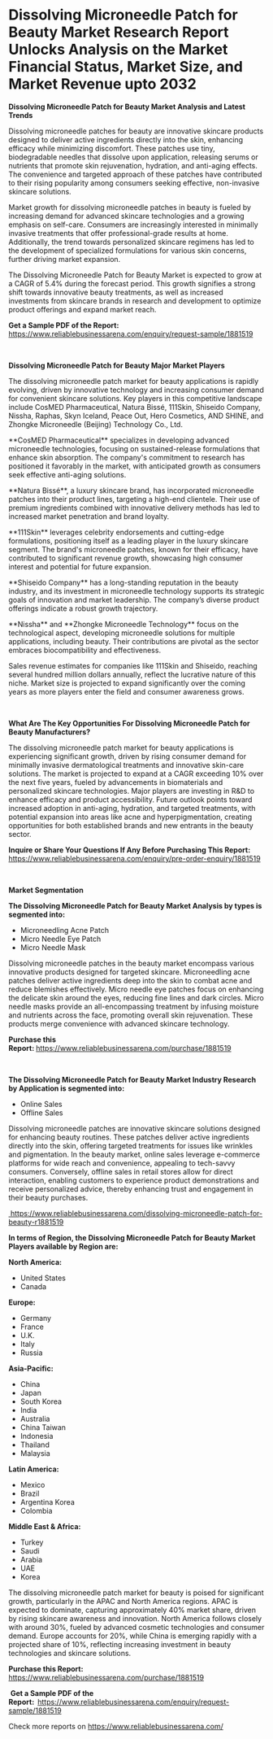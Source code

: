 <p><h1>Dissolving Microneedle Patch for Beauty Market Research Report Unlocks Analysis on the Market Financial Status, Market Size, and Market Revenue upto 2032</h1></p><p><strong>Dissolving Microneedle Patch for Beauty Market Analysis and Latest Trends</strong></p>
<p><p>Dissolving microneedle patches for beauty are innovative skincare products designed to deliver active ingredients directly into the skin, enhancing efficacy while minimizing discomfort. These patches use tiny, biodegradable needles that dissolve upon application, releasing serums or nutrients that promote skin rejuvenation, hydration, and anti-aging effects. The convenience and targeted approach of these patches have contributed to their rising popularity among consumers seeking effective, non-invasive skincare solutions.</p><p>Market growth for dissolving microneedle patches in beauty is fueled by increasing demand for advanced skincare technologies and a growing emphasis on self-care. Consumers are increasingly interested in minimally invasive treatments that offer professional-grade results at home. Additionally, the trend towards personalized skincare regimens has led to the development of specialized formulations for various skin concerns, further driving market expansion.</p><p>The Dissolving Microneedle Patch for Beauty Market is expected to grow at a CAGR of 5.4% during the forecast period. This growth signifies a strong shift towards innovative beauty treatments, as well as increased investments from skincare brands in research and development to optimize product offerings and expand market reach.</p></p>
<p><strong>Get a Sample PDF of the Report:&nbsp;</strong> <a href="https://www.reliablebusinessarena.com/enquiry/request-sample/1881519?utm_campaign=2258&utm_medium=2&utm_source=Github&utm_content=ia&utm_term=10022025&utm_id=dissolving-microneedle-patch-for-beauty">https://www.reliablebusinessarena.com/enquiry/request-sample/1881519</a></p>
<p>&nbsp;</p>
<p><strong>Dissolving Microneedle Patch for Beauty Major Market Players</strong></p>
<p><p>The dissolving microneedle patch market for beauty applications is rapidly evolving, driven by innovative technology and increasing consumer demand for convenient skincare solutions. Key players in this competitive landscape include CosMED Pharmaceutical, Natura Bissé, 111Skin, Shiseido Company, Nissha, Raphas, Skyn Iceland, Peace Out, Hero Cosmetics, AND SHINE, and Zhongke Microneedle (Beijing) Technology Co., Ltd.</p><p>**CosMED Pharmaceutical** specializes in developing advanced microneedle technologies, focusing on sustained-release formulations that enhance skin absorption. The company's commitment to research has positioned it favorably in the market, with anticipated growth as consumers seek effective anti-aging solutions.</p><p>**Natura Bissé**, a luxury skincare brand, has incorporated microneedle patches into their product lines, targeting a high-end clientele. Their use of premium ingredients combined with innovative delivery methods has led to increased market penetration and brand loyalty.</p><p>**111Skin** leverages celebrity endorsements and cutting-edge formulations, positioning itself as a leading player in the luxury skincare segment. The brand's microneedle patches, known for their efficacy, have contributed to significant revenue growth, showcasing high consumer interest and potential for future expansion.</p><p>**Shiseido Company** has a long-standing reputation in the beauty industry, and its investment in microneedle technology supports its strategic goals of innovation and market leadership. The company’s diverse product offerings indicate a robust growth trajectory.</p><p>**Nissha** and **Zhongke Microneedle Technology** focus on the technological aspect, developing microneedle solutions for multiple applications, including beauty. Their contributions are pivotal as the sector embraces biocompatibility and effectiveness.</p><p>Sales revenue estimates for companies like 111Skin and Shiseido, reaching several hundred million dollars annually, reflect the lucrative nature of this niche. Market size is projected to expand significantly over the coming years as more players enter the field and consumer awareness grows.</p></p>
<p>&nbsp;</p>
<p><strong>What Are The Key Opportunities For Dissolving Microneedle Patch for Beauty Manufacturers?</strong></p>
<p><p>The dissolving microneedle patch market for beauty applications is experiencing significant growth, driven by rising consumer demand for minimally invasive dermatological treatments and innovative skin-care solutions. The market is projected to expand at a CAGR exceeding 10% over the next five years, fueled by advancements in biomaterials and personalized skincare technologies. Major players are investing in R&D to enhance efficacy and product accessibility. Future outlook points toward increased adoption in anti-aging, hydration, and targeted treatments, with potential expansion into areas like acne and hyperpigmentation, creating opportunities for both established brands and new entrants in the beauty sector.</p></p>
<p><strong>Inquire or Share Your Questions If Any Before Purchasing This Report:</strong> <a href="https://www.reliablebusinessarena.com/enquiry/pre-order-enquiry/1881519?utm_campaign=2258&utm_medium=2&utm_source=Github&utm_content=ia&utm_term=10022025&utm_id=dissolving-microneedle-patch-for-beauty">https://www.reliablebusinessarena.com/enquiry/pre-order-enquiry/1881519</a></p>
<p>&nbsp;</p>
<p><strong>Market Segmentation</strong></p>
<p><strong>The Dissolving Microneedle Patch for Beauty Market Analysis by types is segmented into:</strong></p>
<p><ul><li>Microneedling Acne Patch</li><li>Micro Needle Eye Patch</li><li>Micro Needle Mask</li></ul></p>
<p><p>Dissolving microneedle patches in the beauty market encompass various innovative products designed for targeted skincare. Microneedling acne patches deliver active ingredients deep into the skin to combat acne and reduce blemishes effectively. Micro needle eye patches focus on enhancing the delicate skin around the eyes, reducing fine lines and dark circles. Micro needle masks provide an all-encompassing treatment by infusing moisture and nutrients across the face, promoting overall skin rejuvenation. These products merge convenience with advanced skincare technology.</p></p>
<p><strong>Purchase this Report:&nbsp;</strong><a href="https://www.reliablebusinessarena.com/purchase/1881519?utm_campaign=2258&utm_medium=2&utm_source=Github&utm_content=ia&utm_term=10022025&utm_id=dissolving-microneedle-patch-for-beauty">https://www.reliablebusinessarena.com/purchase/1881519</a></p>
<p>&nbsp;</p>
<p><strong>The Dissolving Microneedle Patch for Beauty Market Industry Research by Application is segmented into:</strong></p>
<p><ul><li>Online Sales</li><li>Offline Sales</li></ul></p>
<p><p>Dissolving microneedle patches are innovative skincare solutions designed for enhancing beauty routines. These patches deliver active ingredients directly into the skin, offering targeted treatments for issues like wrinkles and pigmentation. In the beauty market, online sales leverage e-commerce platforms for wide reach and convenience, appealing to tech-savvy consumers. Conversely, offline sales in retail stores allow for direct interaction, enabling customers to experience product demonstrations and receive personalized advice, thereby enhancing trust and engagement in their beauty purchases.</p></p>
<p><a href="https://www.reliablebusinessarena.com/dissolving-microneedle-patch-for-beauty-r1881519?utm_campaign=2258&utm_medium=2&utm_source=Github&utm_content=ia&utm_term=10022025&utm_id=dissolving-microneedle-patch-for-beauty">&nbsp;https://www.reliablebusinessarena.com/dissolving-microneedle-patch-for-beauty-r1881519</a></p>
<p><strong>In terms of Region, the Dissolving Microneedle Patch for Beauty Market Players available by Region are:</strong></p>
<p>
    <p> <strong> North America: </strong>
        <ul>
            <li>United States</li>
            <li>Canada</li>
        </ul>
        </p> 
    <p> <strong> Europe: </strong>
        <ul>
            <li>Germany</li>
            <li>France</li>
            <li>U.K.</li>
            <li>Italy</li>
            <li>Russia</li>
        </ul>
        </p> 
    <p> <strong> Asia-Pacific: </strong>
        <ul>
            <li>China</li>
            <li>Japan</li>
            <li>South Korea</li>
            <li>India</li>
            <li>Australia</li>
            <li>China Taiwan</li>
            <li>Indonesia</li>
            <li>Thailand</li>
            <li>Malaysia</li>
        </ul>
        </p> 
    <p> <strong> Latin America: </strong>
        <ul>
            <li>Mexico</li>
            <li>Brazil</li>
            <li>Argentina Korea</li>
            <li>Colombia</li>
        </ul>
        </p> 
    <p> <strong> Middle East & Africa: </strong>
        <ul>
            <li>Turkey</li>
            <li>Saudi</li>
            <li>Arabia</li>
            <li>UAE</li>
            <li>Korea</li>
        </ul>
    </p>
    </p>
<p><p>The dissolving microneedle patch market for beauty is poised for significant growth, particularly in the APAC and North America regions. APAC is expected to dominate, capturing approximately 40% market share, driven by rising skincare awareness and innovation. North America follows closely with around 30%, fueled by advanced cosmetic technologies and consumer demand. Europe accounts for 20%, while China is emerging rapidly with a projected share of 10%, reflecting increasing investment in beauty technologies and skincare solutions.</p></p>
<p><strong>Purchase this Report: </strong><a href="https://www.reliablebusinessarena.com/purchase/1881519?utm_campaign=2258&utm_medium=2&utm_source=Github&utm_content=ia&utm_term=10022025&utm_id=dissolving-microneedle-patch-for-beauty">https://www.reliablebusinessarena.com/purchase/1881519</a></p>
<p>&nbsp;<strong>Get a Sample PDF of the Report:&nbsp;&nbsp;</strong><a href="https://www.reliablebusinessarena.com/enquiry/request-sample/1881519?utm_campaign=2258&utm_medium=2&utm_source=Github&utm_content=ia&utm_term=10022025&utm_id=dissolving-microneedle-patch-for-beauty">https://www.reliablebusinessarena.com/enquiry/request-sample/1881519</a></p>
<p><strong></strong></p>
<p>Check more reports on <a href="https://www.reliablebusinessarena.com/?utm_campaign=2258&utm_medium=2&utm_source=Github&utm_content=ia&utm_term=10022025&utm_id=dissolving-microneedle-patch-for-beauty">https://www.reliablebusinessarena.com/</a></p>